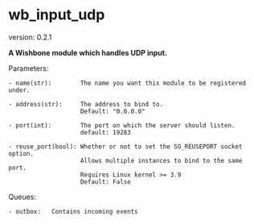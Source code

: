 wb_input_udp
============

version: 0.2.1

**A Wishbone module which handles UDP input.**


Parameters:

    - name(str):        The name you want this module to be registered under.

    - address(str):     The address to bind to.
                        Default: "0.0.0.0"

    - port(int):        The port on which the server should listen.
                        default: 19283

    - reuse_port(bool): Whether or not to set the SO_REUSEPORT socket option.
                        Allows multiple instances to bind to the same port.
                        Requires Linux kernel >= 3.9
                        Default: False



Queues:

    - outbox:   Contains incoming events
